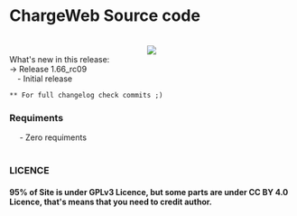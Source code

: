 # ChargeWeb Source code

<br/>
<center>
<img src="https://tehnickaskola.edu.rs/rs/logo.png">
</center>
What's new in this release: <br />
    -> Release 1.66_rc09<br />
        &emsp;- Initial release<br />

    ** For full changelog check commits ;)

<h3>Requiments</h3>
   &emsp; - Zero requiments
<br /><br />

<h3>LICENCE</h3>
<h4>
95% of Site is under GPLv3 Licence, but some parts are under CC BY 4.0 Licence, that's means that you need to credit author.
</h4>

